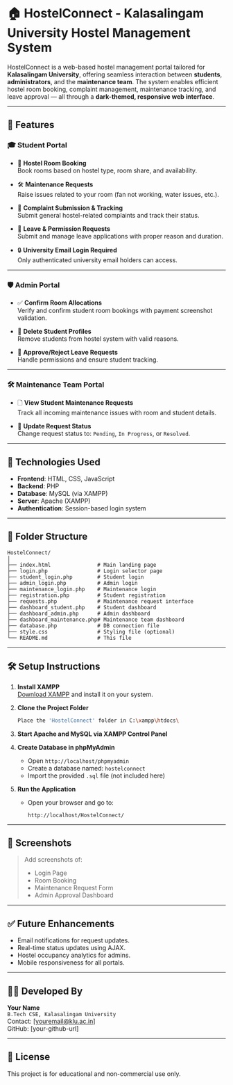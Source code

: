 # 🏠 HostelConnect - Kalasalingam University Hostel Management System

HostelConnect is a web-based hostel management portal tailored for **Kalasalingam University**, offering seamless interaction between **students**, **administrators**, and the **maintenance team**. The system enables efficient hostel room booking, complaint management, maintenance tracking, and leave approval — all through a **dark-themed, responsive web interface**.

---

## 🚀 Features

### 🎓 Student Portal
- 📌 **Hostel Room Booking**  
  Book rooms based on hostel type, room share, and availability.

- 🛠️ **Maintenance Requests**  
  Raise issues related to your room (fan not working, water issues, etc.).

- 📄 **Complaint Submission & Tracking**  
  Submit general hostel-related complaints and track their status.

- 📝 **Leave & Permission Requests**  
  Submit and manage leave applications with proper reason and duration.

- 🔒 **University Email Login Required**  
  Only authenticated university email holders can access.

---

### 🛡️ Admin Portal
- ✅ **Confirm Room Allocations**  
  Verify and confirm student room bookings with payment screenshot validation.

- 🚫 **Delete Student Profiles**  
  Remove students from hostel system with valid reasons.

- 📄 **Approve/Reject Leave Requests**  
  Handle permissions and ensure student tracking.

---

### 🛠️ Maintenance Team Portal
- 🗋 **View Student Maintenance Requests**  
  Track all incoming maintenance issues with room and student details.

- 🔧 **Update Request Status**  
  Change request status to: `Pending`, `In Progress`, or `Resolved`.

---

## 🤖 Technologies Used

- **Frontend**: HTML, CSS, JavaScript  
- **Backend**: PHP  
- **Database**: MySQL (via XAMPP)  
- **Server**: Apache (XAMPP)  
- **Authentication**: Session-based login system

---

## 📁 Folder Structure

```
HostelConnect/
│
├── index.html               # Main landing page
├── login.php                # Login selector page
├── student_login.php        # Student login
├── admin_login.php          # Admin login
├── maintenance_login.php    # Maintenance login
├── registration.php         # Student registration
├── requests.php             # Maintenance request interface
├── dashboard_student.php    # Student dashboard
├── dashboard_admin.php      # Admin dashboard
├── dashboard_maintenance.php# Maintenance team dashboard
├── database.php             # DB connection file
├── style.css                # Styling file (optional)
└── README.md                # This file
```

---

## 🛠️ Setup Instructions

1. **Install XAMPP**  
   [Download XAMPP](https://www.apachefriends.org/index.html) and install it on your system.

2. **Clone the Project Folder**  
   ```bash
   Place the 'HostelConnect' folder in C:\xampp\htdocs\
   ```

3. **Start Apache and MySQL via XAMPP Control Panel**

4. **Create Database in phpMyAdmin**  
   - Open `http://localhost/phpmyadmin`  
   - Create a database named: `hostelconnect`  
   - Import the provided `.sql` file (not included here)

5. **Run the Application**  
   - Open your browser and go to:  
     ```
     http://localhost/HostelConnect/
     ```

---

## 🎨 Screenshots

> Add screenshots of:
> - Login Page
> - Room Booking
> - Maintenance Request Form
> - Admin Approval Dashboard

---

## ✅ Future Enhancements

- Email notifications for request updates.
- Real-time status updates using AJAX.
- Hostel occupancy analytics for admins.
- Mobile responsiveness for all portals.

---

## 🙋‍♂️ Developed By

**Your Name**  
`B.Tech CSE, Kalasalingam University`  
Contact: [youremail@klu.ac.in]  
GitHub: [your-github-url]

---

## 📜 License

This project is for educational and non-commercial use only.

